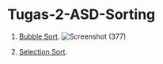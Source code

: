 # Tugas-2-ASD-Sorting

1. <a href="https://github.com/rani-angellica/Tugas-2-ASD-Sorting/blob/main/Bubble%20Sort">Bubble Sort</a>.
![Screenshot (377)](https://user-images.githubusercontent.com/99708605/156006606-d11922c5-780b-4f74-95fd-5a725667e2ce.png)

2. <a href="https://github.com/rani-angellica/Tugas-2-ASD-Sorting/blob/main/Insertion%20Sort">Selection Sort</a>.
